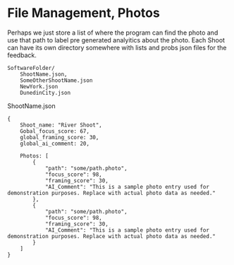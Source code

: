 # File Management, Photos
Perhaps we just store a list of where the program can find the photo and use that path to label pre generated analyitics about the photo. Each Shoot can have its own directory somewhere with lists and probs json files for the feedback.


```
SoftwareFolder/
    ShootName.json,
    SomeOtherShootName.json
    NewYork.json
    DunedinCity.json
```

ShootName.json
```
{
    Shoot_name: "River Shoot",
    Gobal_focus_score: 67,
    global_framing_score: 30,
    global_ai_comment: 20,

    Photos: [
        {
            "path": "some/path.photo",
            "focus_score": 98,
            "framing_score": 30,
            "AI_Comment": "This is a sample photo entry used for demonstration purposes. Replace with actual photo data as needed."
        },
        {
            "path": "some/path.photo",
            "focus_score": 98,
            "framing_score": 30,
            "AI_Comment": "This is a sample photo entry used for demonstration purposes. Replace with actual photo data as needed."
        }
    ]
}
```